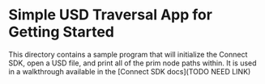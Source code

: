 # Simple USD Traversal App for Getting Started

This directory contains a sample program that will initialize the Connect SDK, open a USD file, and print all of the prim node paths within.  It is used in a walkthrough available in the [Connect SDK docs](TODO NEED LINK)
